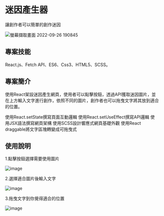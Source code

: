 # 迷因產生器

讓創作者可以簡單的創作迷因

![螢幕擷取畫面 2022-09-26 190845](https://user-images.githubusercontent.com/109848154/192268869-16b7ed55-298b-4d4f-9e2b-844d691cb3f2.png)

## 專案技能

React.js、Fetch API、ES6、Css3、HTML5、SCSS。

## 專案簡介 

使用React架設迷因產生網頁，使用者可以點擊按鈕，透過API獲取迷因圖片，並在上方輸入文字進行創作，依照不同的圖片，創作者也可以拖曳文字將其放到適合的位置。

使用React.setState撰寫頁面互動邏輯
使用React.setUseEffect撰寫API邏輯
使用JSX語法撰寫網頁架構
使用SCSS設計響應式網頁基礎外觀
使用React draggable將文字區塊轉變成可拖曳式

## 使用說明

1.點擊按鈕選擇需要使用圖片

![image](https://user-images.githubusercontent.com/109848154/192268410-f3b824a0-af16-44e2-89e4-727d54daacd5.png)

2.選擇適合圖片後輸入文字

![image](https://user-images.githubusercontent.com/109848154/192268527-2cd045d2-7e45-4d14-9509-eebe8b48a835.png)

3.拖曳文字到你覺得適合的位置

![image](https://user-images.githubusercontent.com/109848154/192268805-32341b99-1717-4951-a13a-9dc3bdc3de93.png)
